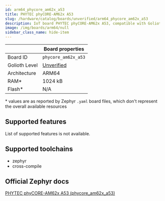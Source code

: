 ```yaml
---
id: arm64_phycore_am62x_a53
title: PHYTEC phyCORE-AM62x A53
slug: /hardware/catalog/boards/unverified/arm64_phycore_am62x_a53
description: IoT board PHYTEC phyCORE-AM62x A53, compatible with Golioth at unverified level.
image: /img/boards/arm64/null
sidebar_class_name: hide-item
---
```


[//]: # (This is an auto-generated file, do not edit! Changes to it will be lost upon re-generation)



|                | Board properties     |
| -------------  | -------------------- |
| Board ID       | `phycore_am62x_a53` |
| Golioth Level  | [Unverified](/hardware#unverified-boards) |
| Architecture   | ARM64 |
| RAM*           | 1024 kB |
| Flash*         | N/A |

\* values are as reported by Zephyr `.yaml` board files, which don't represent the overall available resources



## Supported features

List of supported features is not available.

## Supported toolchains

* zephyr
* cross-compile

## Official Zephyr docs

[PHYTEC phyCORE-AM62x A53 (phycore_am62x_a53)](https://docs.zephyrproject.org/latest/boards/arm64/phycore_am62x_a53/doc/index.html)
